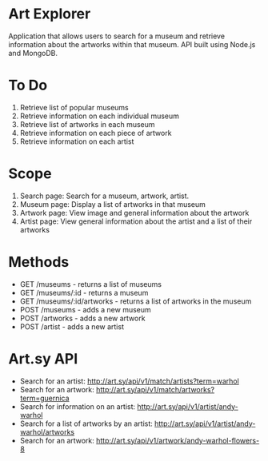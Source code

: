 Art Explorer
============
Application that allows users to search for a museum and retrieve information about the artworks within that museum. API built using Node.js and MongoDB.

To Do
============
1. Retrieve list of popular museums
2. Retrieve information on each individual museum
3. Retrieve list of artworks in each museum
4. Retrieve information on each piece of artwork
5. Retrieve information on each artist

Scope
============
1. Search page: Search for a museum, artwork, artist.
2. Museum page: Display a list of artworks in that museum
3. Artwork page: View image and general information about the artwork
4. Artist page: View general information about the artist and a list of their artworks

Methods
============
* GET /museums - returns a list of museums
* GET /museums/:id - returns a museum
* GET /museums/:id/artworks - returns a list of artworks in the museum
* POST /museums - adds a new museum
* POST /artworks - adds a new artwork
* POST /artist - adds a new artist

Art.sy API
============
* Search for an artist: http://art.sy/api/v1/match/artists?term=warhol 
* Search for an artwork: http://art.sy/api/v1/match/artworks?term=guernica 
* Search for information on an artist: http://art.sy/api/v1/artist/andy-warhol
* Search for a list of artworks by an artist: http://art.sy/api/v1/artist/andy-warhol/artworks
* Search for an artwork: http://art.sy/api/v1/artwork/andy-warhol-flowers-8 
